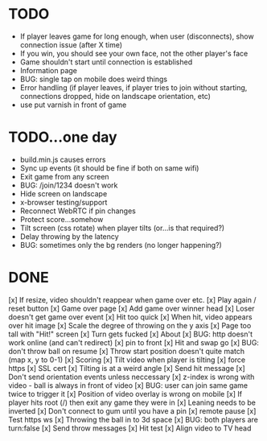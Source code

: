 # TODO

- If player leaves game for long enough, when user (disconnects), show connection issue (after X time)
- If you win, you should see your own face, not the other player's face
- Game shouldn't start until connection is established
- Information page
- BUG: single tap on mobile does weird things
- Error handling (if player leaves, if player tries to join without starting, connections dropped, hide on landscape orientation, etc)
- use put varnish in front of game

# TODO...one day

- build.min.js causes errors
- Sync up events (it should be fine if both on same wifi)
- Exit game from any screen
- BUG: /join/1234 doesn't work
- Hide screen on landscape
- x-browser testing/support
- Reconnect WebRTC if pin changes
- Protect score...somehow
- Tilt screen (css rotate) when player tilts (or...is that required?)
- Delay throwing by the latency
- BUG: sometimes only the bg renders (no longer happening?)

# DONE

[x] If resize, video shouldn't reappear when game over etc.
[x] Play again / reset button
[x] Game over page
[x] Add game over winner head
[x] Loser doesn't get game over event
[x] Hit too quick
[x] When hit, video appears over hit image
[x] Scale the degree of throwing on the y axis
[x] Page too tall with "Hit!" screen
[x] Turn gets fucked
[x] About 
[x] BUG: http doesn't work online (and can't redirect)
[x] pin to front
[x] Hit and swap go
[x] BUG: don't throw ball on resume
[x] Throw start position doesn't quite match (map x, y to 0-1)
[x] Scoring
[x] Tilt video when player is tilting
[x] force https
[x] SSL cert
[x] Tilting is at a weird angle
[x] Send hit message
[x] Don't send orientation events unless neccessary
[x] z-index is wrong with video - ball is always in front of video
[x] BUG: user can join same game twice to trigger it
[x] Position of video overlay is wrong on mobile
[x] If player hits root (/) then exit any game they were in
[x] Leaning needs to be inverted
[x] Don't connect to gum until you have a pin
[x] remote pause
[x] Test https ws
[x] Throwing the ball in to 3d space
[x] BUG: both players are turn:false
[x] Send throw messages
[x] Hit test
[x] Align video to TV head
